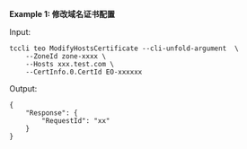 **Example 1: 修改域名证书配置**



Input: 

```
tccli teo ModifyHostsCertificate --cli-unfold-argument  \
    --ZoneId zone-xxxx \
    --Hosts xxx.test.com \
    --CertInfo.0.CertId EO-xxxxxx
```

Output: 
```
{
    "Response": {
        "RequestId": "xx"
    }
}
```

